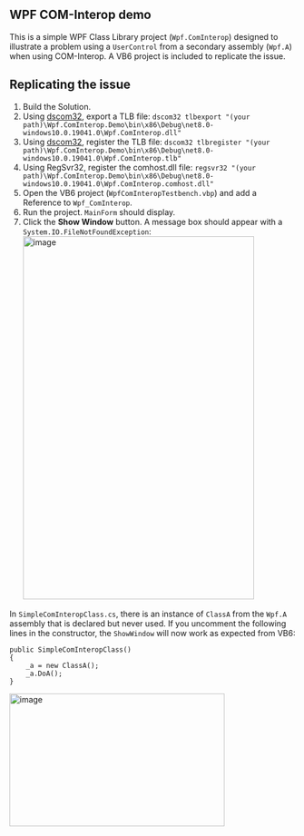 ## WPF COM-Interop demo
This is a simple WPF Class Library project (`Wpf.ComInterop`) designed to illustrate a problem using a `UserControl` from a secondary assembly (`Wpf.A`) when using COM-Interop. A VB6 project is included to replicate the issue.

## Replicating the issue
1. Build the Solution.
2. Using [dscom32](https://github.com/dspace-group/dscom), export a TLB file: `dscom32 tlbexport "(your path)\Wpf.ComInterop.Demo\bin\x86\Debug\net8.0-windows10.0.19041.0\Wpf.ComInterop.dll"`
3. Using [dscom32](https://github.com/dspace-group/dscom), register the TLB file: `dscom32 tlbregister "(your path)\Wpf.ComInterop.Demo\bin\x86\Debug\net8.0-windows10.0.19041.0\Wpf.ComInterop.tlb"`
4. Using RegSvr32, register the comhost.dll file: `regsvr32 "(your path)\Wpf.ComInterop.Demo\bin\x86\Debug\net8.0-windows10.0.19041.0\Wpf.ComInterop.comhost.dll"`
5. Open the VB6 project (`WpfComInteropTestbench.vbp`) and add a Reference to `Wpf_ComInterop`.
6. Run the project. `MainForm` should display.
7. Click the **Show Window** button. A message box should appear with a `System.IO.FileNotFoundException`:<img width="407" height="640" alt="image" src="https://github.com/user-attachments/assets/cdaf3e52-72f4-4e8f-b582-8a438f943b25" />

In `SimpleComInteropClass.cs`, there is an instance of `ClassA` from the `Wpf.A` assembly that is declared but never used. If you uncomment the following lines in the constructor, the `ShowWindow` will now work as expected from VB6:

```
public SimpleComInteropClass()
{
    _a = new ClassA();
    _a.DoA();
}
```

<img width="379" height="234" alt="image" src="https://github.com/user-attachments/assets/c5a10baa-d080-4842-8bbf-4d77e58022c1" />
